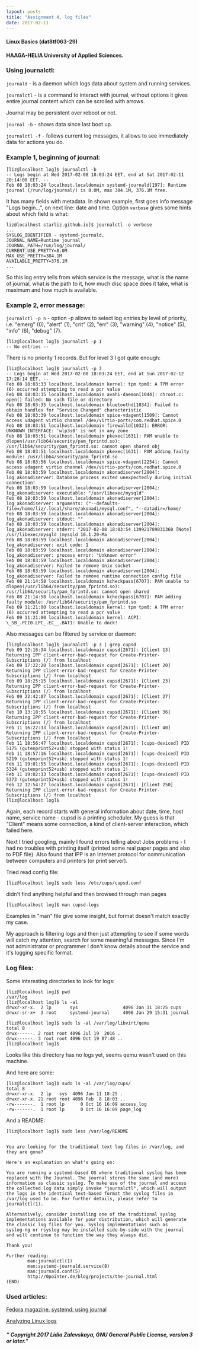 ```yaml
---
layout: posts
title: "Assignment 4, log files"
date: 2017-02-11
---
```

#### Linux Basics (dat8tf063-29)

#### HAAGA-HELIA University of Applied Sciences.

### Using journalctl:

`journald` - is a daemon which logs data about system and running services.

`journalctl` - is a command to interact with journal, without options it gives entire journal content which can be scrolled with arrows.

Journal may be persistent over reboot or not.

`journal -b` - shows data since last boot up.

`journalctl -f` - follows current log messages, it allows to see immediately data for actions you do.


### Example 1, beginning of journal:

````
[liz@localhost log]$ journalctl -b
-- Logs begin at Wed 2017-02-08 18:03:24 EET, end at Sat 2017-02-11 20:14:00 EET. --
Feb 08 18:03:24 localhost.localdomain systemd-journald[197]: Runtime journal (/run/log/journal/) is 8.0M, max 384.1M, 376.1M free.
````

It has many fields with metadata. In shown example, first goes info message "Logs begin...", on next line: date and time.
Option `verbose` gives some hints about which field is what:

```
liz@localhost starliz.github.io]$ journalctl -o verbose
...
SYSLOG_IDENTIFIER - systemd-journald,
JOURNAL_NAME=Runtime journal
JOURNAL_PATH=/run/log/journal/
CURRENT_USE_PRETTY=8.0M
MAX_USE_PRETTY=384.1M
AVAILABLE_PRETTY=376.1M
...
```

So this log entry tells from which service is the message, what is the name of journal, what is the path to it,
how much disc space does it take, what is maximum and how much is available.

### Example 2, error message:
`journalctl -p n` - option -p allows to select log entries by level of priority, 
i.e.  "emerg" (0), "alert" (1), "crit" (2), "err" (3), "warning" (4), "notice" (5), "info" (6), "debug" (7).
           
````
[liz@localhost log]$ journalctl -p 1
-- No entries --
````
There is no priority 1 records. But for level 3 I got quite enough:

````
[liz@localhost log]$ journalctl -p 3
-- Logs begin at Wed 2017-02-08 18:03:24 EET, end at Sun 2017-02-12 17:28:14 EET. --
Feb 08 18:03:33 localhost.localdomain kernel: tpm tpm0: A TPM error (6) occurred attempting to read a pcr value
Feb 08 18:03:35 localhost.localdomain avahi-daemon[1044]: chroot.c: open() failed: No such file or directory
Feb 08 18:03:35 localhost.localdomain bluetoothd[1034]: Failed to obtain handles for "Service Changed" characteristic
Feb 08 18:03:39 localhost.localdomain spice-vdagent[1509]: Cannot access vdagent virtio channel /dev/virtio-ports/com.redhat.spice.0
Feb 08 18:03:51 localhost.localdomain firewalld[1032]: ERROR: UNKNOWN_INTERFACE: 'wlp3s0' is not in any zone
Feb 08 18:03:51 localhost.localdomain pkexec[1631]: PAM unable to dlopen(/usr/lib64/security/pam_fprintd.so): /usr/lib64/security/pam_fprintd.so: cannot open shared obj
Feb 08 18:03:51 localhost.localdomain pkexec[1631]: PAM adding faulty module: /usr/lib64/security/pam_fprintd.so
Feb 08 18:03:56 localhost.localdomain spice-vdagent[2254]: Cannot access vdagent virtio channel /dev/virtio-ports/com.redhat.spice.0
Feb 08 18:03:59 localhost.localdomain akonadiserver[2004]: log_akonadiserver: Database process exited unexpectedly during initial connection!
Feb 08 18:03:59 localhost.localdomain akonadiserver[2004]: log_akonadiserver: executable: "/usr/libexec/mysqld"
Feb 08 18:03:59 localhost.localdomain akonadiserver[2004]: log_akonadiserver: arguments: ("--defaults-file=/home/liz/.local/share/akonadi/mysql.conf", "--datadir=/home/
Feb 08 18:03:59 localhost.localdomain akonadiserver[2004]: log_akonadiserver: stdout: ""
Feb 08 18:03:59 localhost.localdomain akonadiserver[2004]: log_akonadiserver: stderr: "2017-02-08 18:03:54 139921789831360 [Note] /usr/libexec/mysqld (mysqld 10.1.20-Ma
Feb 08 18:03:59 localhost.localdomain akonadiserver[2004]: log_akonadiserver: exit code: 1
Feb 08 18:03:59 localhost.localdomain akonadiserver[2004]: log_akonadiserver: process error: "Unknown error"
Feb 08 18:03:59 localhost.localdomain akonadiserver[2004]: log_akonadiserver: Failed to remove Unix socket
Feb 08 18:03:59 localhost.localdomain akonadiserver[2004]: log_akonadiserver: Failed to remove runtime connection config file
Feb 08 21:14:58 localhost.localdomain kcheckpass[6707]: PAM unable to dlopen(/usr/lib64/security/pam_fprintd.so): /usr/lib64/security/pam_fprintd.so: cannot open shared
Feb 08 21:14:58 localhost.localdomain kcheckpass[6707]: PAM adding faulty module: /usr/lib64/security/pam_fprintd.so
Feb 09 11:21:00 localhost.localdomain kernel: tpm tpm0: A TPM error (6) occurred attempting to read a pcr value
Feb 09 11:21:00 localhost.localdomain kernel: ACPI: \_SB_.PCI0.LPC_.EC__.BAT1: Unable to dock!
````

Also messages can be filtered by service or daemon:

````
[liz@localhost log]$ journalctl -p 3 | grep cupsd
Feb 09 12:16:34 localhost.localdomain cupsd[2671]: [Client 13] Returning IPP client-error-bad-request for Create-Printer-Subscriptions (/) from localhost
Feb 09 17:22:20 localhost.localdomain cupsd[2671]: [Client 20] Returning IPP client-error-bad-request for Create-Printer-Subscriptions (/) from localhost
Feb 09 18:25:15 localhost.localdomain cupsd[2671]: [Client 23] Returning IPP client-error-bad-request for Create-Printer-Subscriptions (/) from localhost
Feb 09 22:42:07 localhost.localdomain cupsd[2671]: [Client 27] Returning IPP client-error-bad-request for Create-Printer-Subscriptions (/) from localhost
Feb 10 13:18:55 localhost.localdomain cupsd[2671]: [Client 36] Returning IPP client-error-bad-request for Create-Printer-Subscriptions (/) from localhost
Feb 11 16:22:33 localhost.localdomain cupsd[2671]: [Client 40] Returning IPP client-error-bad-request for Create-Printer-Subscriptions (/) from localhost
Feb 11 18:56:47 localhost.localdomain cupsd[2671]: [cups-deviced] PID 5175 (gutenprint52+usb) stopped with status 1!
Feb 11 18:57:16 localhost.localdomain cupsd[2671]: [cups-deviced] PID 5219 (gutenprint52+usb) stopped with status 1!
Feb 11 19:01:55 localhost.localdomain cupsd[2671]: [cups-deviced] PID 5324 (gutenprint52+usb) stopped with status 1!
Feb 11 19:02:33 localhost.localdomain cupsd[2671]: [cups-deviced] PID 5373 (gutenprint52+usb) stopped with status 1!
Feb 12 12:54:27 localhost.localdomain cupsd[2671]: [Client 250] Returning IPP client-error-bad-request for Create-Printer-Subscriptions (/) from localhost
[liz@localhost log]$ 
````
Again, each record starts with general information about date, time, host name, service name - cupsd is a printing scheduler.
My guess is that "Client" means some connection, a kind of client-server interaction, which failed here.

Next I tried googling, mainly I found errors telling about Jobs problems - I had no troubles with printing itself (printed some real paper pages and also to PDF file).
Also found that IPP is an Internet protocol for communication between computers and printers (or print server).

Tried read config file: 

````
[liz@localhost log]$ sudo less /etc/cups/cupsd.conf
````

didn't find anything helpful and then browsed through man pages

````
[liz@localhost log]$ man cupsd-logs
````

Examples in "man" file give some insight, but format doesn't match exactly my case.

My approach is filtering logs and then just attempting to see if some words will catch my attention, search for some meaningful messages.
Since I'm not administrator or programmer I don't know details about the service and it's logging specific format. 

### Log files:

Some interesting directories to look for logs:

````
[liz@localhost log]$ pwd
/var/log
[liz@localhost log]$ ls -al
drwxr-xr-x.  2 lp       sys                 4096 Jan 11 18:25 cups
drwxr-sr-x+  3 root     systemd-journal     4096 Jan 29 15:31 journal
````

````
[liz@localhost log]$ sudo ls -al /var/log/libvirt/qemu
total 8
drwx------. 2 root root 4096 Jul 19  2016 .
drwx------. 3 root root 4096 Oct 19 07:48 ..
[liz@localhost log]$ 
````
Looks like this directory has no logs yet, seems qemu wasn't used on this machine.

And here are some:

````
[liz@localhost log]$ sudo ls -al /var/log/cups/
total 8
drwxr-xr-x.  2 lp   sys  4096 Jan 11 18:25 .
drwxr-xr-x. 21 root root 4096 Feb  8 18:03 ..
-rw-------.  1 root lp      0 Oct 16 16:09 access_log
-rw-------.  1 root lp      0 Oct 16 16:09 page_log
````

And a README:

````
[liz@localhost log]$ sudo less /var/log/README 
````

````

You are looking for the traditional text log files in /var/log, and
they are gone?

Here's an explanation on what's going on:

You are running a systemd-based OS where traditional syslog has been
replaced with the Journal. The journal stores the same (and more)
information as classic syslog. To make use of the journal and access
the collected log data simply invoke "journalctl", which will output
the logs in the identical text-based format the syslog files in
/var/log used to be. For further details, please refer to
journalctl(1).

Alternatively, consider installing one of the traditional syslog
implementations available for your distribution, which will generate
the classic log files for you. Syslog implementations such as
syslog-ng or rsyslog may be installed side-by-side with the journal
and will continue to function the way they always did.

Thank you!

Further reading:
        man:journalctl(1)
        man:systemd-journald.service(8)
        man:journald.conf(5)
        http://0pointer.de/blog/projects/the-journal.html
(END)

````

### Used articles:

[Fedora magazine. systemd: using journal](https://fedoramagazine.org/systemd-using-journal/)

[Analyzing Linux logs](https://www.loggly.com/ultimate-guide/analyzing-linux-logs/)


##### “ Copyright 2017 Lidia Zalevskaya, GNU General Public License, version 3 or later.”
